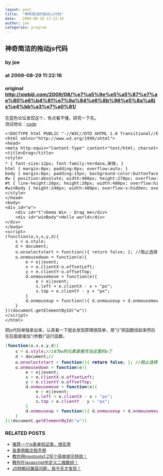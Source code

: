 ```yaml
---
layout: post
title:  "神奇简洁的拖动js代码"
date:   2009-08-29 11:22:16
author: joe
categories: program
---
```


## 神奇简洁的拖动js代码
### by joe
### at 2009-08-29 11:22:16
### original <http://xiebiji.com/2009/08/%e7%a5%9e%e5%a5%87%e7%ae%80%e6%b4%81%e7%9a%84%e6%8b%96%e5%8a%a8js%e4%bb%a3%e7%a0%81/>

<p>在蓝色论坛发现这个，有点看不懂，研究一下先。<br>
测试地址：<a href="http://xiebiji.com/wp-content/uploads/2009/08/code.htm">code</a></p>

<div><div><pre style="font-family:monospace">&lt;!DOCTYPE html PUBLIC &quot;-//W3C//DTD XHTML 1.0 Transitional//EN&quot; &quot;http://www.w3.org/TR/xhtml1/DTD/xhtml1-transitional.dtd&quot;&gt;
&lt;html xmlns=&quot;http://www.w3.org/1999/xhtml&quot;&gt;
&lt;head&gt;
&lt;meta http-equiv=&quot;Content-Type&quot; content=&quot;text/html; charset=gb2312&quot; /&gt;
&lt;title&gt;Drag&lt;/title&gt;
&lt;style&gt;
* { font-size:12px; font-family:Verdana,宋体; }
html { margin:0px; padding:0px; overflow:auto; }
body { margin:0px; padding:15px; background-color:buttonface; }
#w { position:absolute; width:480px; height:270px; overflow:hidden; border:2px groove #281; cursor:default; -moz-user-select:none; }
#t { line-height:20px; height:20px; width:480px; overflow:hidden; background-color:#27C; color:white; font-weight:bold; border-bottom:1px outset blue; text-align:center; }
#winBody { height:248px; width:480px; overflow-x:hidden; overflow-y:auto; border-top:1px inset blue; padding:10px; text-indent:10px; background-color:white; }
&lt;/style&gt;
&lt;/head&gt;
&lt;body&gt;
&lt;div id=&quot;w&quot;&gt;
	&lt;div id=&quot;t&quot;&gt;Demo Win - Drag me&lt;/div&gt;
	&lt;div id=&quot;winBody&quot;&gt;Hello world&lt;/div&gt;
&lt;/div&gt;
&lt;/body&gt;
&lt;script&gt;
(function(o,s,x,y,d){
	s = o.style;
	d = document;
	o.onselectstart = function(){ return false; }; //阻止选择
	o.onmousedown = function(e){
		e = e||event;
		x = e.clientX-o.offsetLeft;
		y = e.clientY-o.offsetTop;
		d.onmousemove = function(e){
			e = e||event;
			s.left = e.clientX - x + &quot;px&quot;;
			s.top = e.clientY - y + &quot;px&quot;;
		}
		d.onmouseup = function(){ d.onmouseup = d.onmousemove = &quot;&quot;; }
	}
})(document.getElementById(&quot;w&quot;))
&lt;/script&gt;
&lt;/html&gt;</pre></div></div>

<p>把js代码单独拿出来，认真看一下就会发现原理很简单，用”()”把函数括起来然后在后面直接加”(参数)”运行函数。</p>

<div><div><pre style="font-family:monospace"><span style="color:#009900">(</span><span style="color:#003366;font-weight:bold">function</span><span style="color:#009900">(</span>o<span style="color:#339933">,</span>s<span style="color:#339933">,</span>x<span style="color:#339933">,</span>y<span style="color:#339933">,</span>d<span style="color:#009900">)</span><span style="color:#009900">{</span>
	s <span style="color:#339933">=</span> o.<span style="color:#660066">style</span>;<span style="color:#006600;font-style:italic">//id为w的元素直接充当这里的o了</span>
	d <span style="color:#339933">=</span> document;<span style="color:#006600;font-style:italic">//</span>
	o.<span style="color:#660066">onselectstart</span> <span style="color:#339933">=</span> <span style="color:#003366;font-weight:bold">function</span><span style="color:#009900">(</span><span style="color:#009900">)</span><span style="color:#009900">{</span> <span style="color:#000066;font-weight:bold">return</span> <span style="color:#003366;font-weight:bold">false</span>; <span style="color:#009900">}</span>; <span style="color:#006600;font-style:italic">//阻止选择</span>
	o.<span style="color:#660066">onmousedown</span> <span style="color:#339933">=</span> <span style="color:#003366;font-weight:bold">function</span><span style="color:#009900">(</span>e<span style="color:#009900">)</span><span style="color:#009900">{</span>
		e <span style="color:#339933">=</span> e||event;
		x <span style="color:#339933">=</span> e.<span style="color:#660066">clientX</span><span style="color:#339933">-</span>o.<span style="color:#660066">offsetLeft</span>;
		y <span style="color:#339933">=</span> e.<span style="color:#660066">clientY</span><span style="color:#339933">-</span>o.<span style="color:#660066">offsetTop</span>;
		d.<span style="color:#660066">onmousemove</span> <span style="color:#339933">=</span> <span style="color:#003366;font-weight:bold">function</span><span style="color:#009900">(</span>e<span style="color:#009900">)</span><span style="color:#009900">{</span>
			e <span style="color:#339933">=</span> e||event;
			s.<span style="color:#660066">left</span> <span style="color:#339933">=</span> e.<span style="color:#660066">clientX</span> <span style="color:#339933">-</span> x <span style="color:#339933">+</span> <span style="color:#3366cc">&quot;px&quot;</span>;
			s.<span style="color:#660066">top</span> <span style="color:#339933">=</span> e.<span style="color:#660066">clientY</span> <span style="color:#339933">-</span> y <span style="color:#339933">+</span> <span style="color:#3366cc">&quot;px&quot;</span>;
		<span style="color:#009900">}</span>
		d.<span style="color:#660066">onmouseup</span> <span style="color:#339933">=</span> <span style="color:#003366;font-weight:bold">function</span><span style="color:#009900">(</span><span style="color:#009900">)</span><span style="color:#009900">{</span> d.<span style="color:#660066">onmouseup</span> <span style="color:#339933">=</span> d.<span style="color:#660066">onmousemove</span> <span style="color:#339933">=</span> <span style="color:#3366cc">&quot;&quot;</span>; <span style="color:#009900">}</span>
	<span style="color:#009900">}</span>
<span style="color:#009900">}</span><span style="color:#009900">)</span><span style="color:#009900">(</span>document.<span style="color:#660066">getElementById</span><span style="color:#009900">(</span><span style="color:#3366cc">&quot;w&quot;</span><span style="color:#009900">)</span><span style="color:#009900">)</span></pre></div></div>

<h3>RELATED POSTS</h3>
<ul>
<li><a href="http://xiebiji.com/2009/03/jsv/" title="推荐一个js表单验证类，很实用">推荐一个js表单验证类，很实用</a></li>
<li><a href="http://xiebiji.com/2009/02/handbook/" title="各类电脑文档手册">各类电脑文档手册</a></li>
<li><a href="http://xiebiji.com/2009/02/tips/" title="教你用mootools1.2写个简单提示特效！">教你用mootools1.2写个简单提示特效！</a></li>
<li><a href="http://xiebiji.com/2009/02/array/" title="教你在javascript中定义二维数组！">教你在javascript中定义二维数组！</a></li>
<li><a href="http://xiebiji.com/2009/01/js/" title="JS特郁闷兼容问题，我今天才发现！">JS特郁闷兼容问题，我今天才发现！</a></li>
</ul>